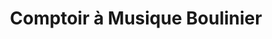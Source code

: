 ---
title: "Comptoir à Musique Boulinier"
url: /fontainebleau/comptoir-a-musique-boulinier/
shop: musique
---